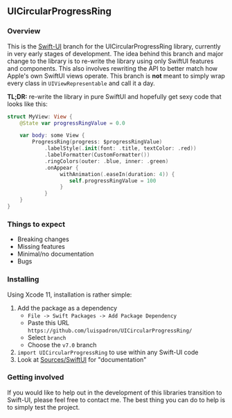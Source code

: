 ## UICircularProgressRing

### Overview

This is the [Swift-UI](https://developer.apple.com/documentation/swiftui) branch for the UICircularProgressRing library, currently in very early stages of development. The idea behind this branch and major change to the library is to re-write the library using only SwiftUI features and components. This also involves rewriting the API to better match how Apple's own SwiftUI views operate. This branch is **not** meant to simply wrap every class in `UIViewRepresentable` and call it a day.

**TL;DR:** re-write the library in pure SwiftUI and hopefully get sexy code that looks like this:

```swift
struct MyView: View {
    @State var progressRingValue = 0.0

    var body: some View {
        ProgressRing(progress: $progressRingValue)
            .labelStyle(.init(font: .title, textColor: .red))
            .labelFormatter(CustomFormatter())
            .ringColors(outer: .blue, inner: .green)
            .onAppear {
                 withAnimation(.easeIn(duration: 4)) {
                    self.progressRingValue = 100
                 }
            }
    }
}
```

### Things to expect

- Breaking changes
- Missing features
- Minimal/no documentation
- Bugs

### Installing

Using Xcode 11, installation is rather simple:

1. Add the package as a dependency
    - `File -> Swift Packages -> Add Package Dependency`
    - Paste this URL `https://github.com/luispadron/UICircularProgressRing/`
    - Select `branch`
    - Choose the `v7.0` branch
2. `import UICircularProgressRing` to use within any Swift-UI code
3. Look at [Sources/SwiftUI](https://github.com/luispadron/UICircularProgressRing/tree/features/swift-ui/Sources/UICircularProgressRing/SwiftUI) for "documentation"

### Getting involved

If you would like to help out in the development of this libraries transition to Swift-UI, please feel free to contact me. The best thing you can do to help is to simply test the project.
